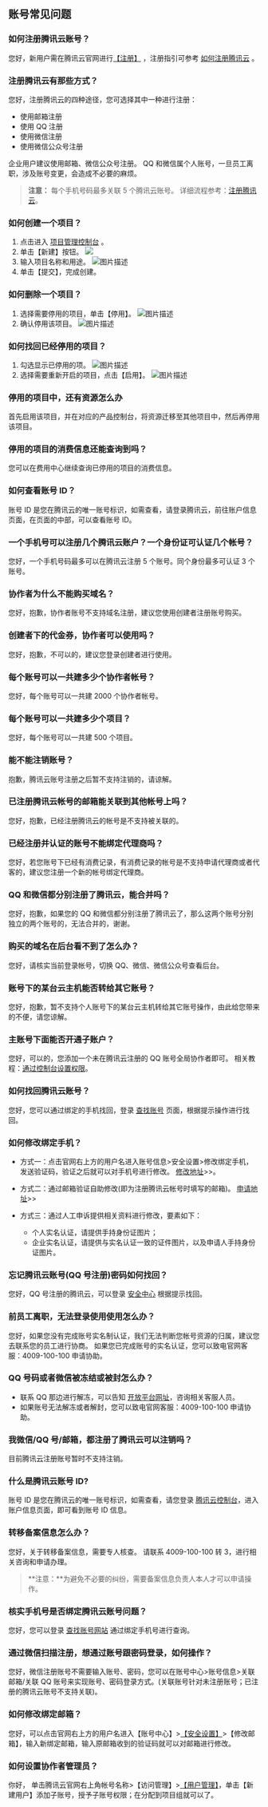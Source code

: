 ## 账号常见问题
### 如何注册腾讯云账号？
您好，新用户需在腾讯云官网进行[【注册】](https://cloud.tencent.com/register?s_url=https%3A%2F%2Fwww.cloud.tencent.com%2Fdocument%2Fproduct%2F213) ，注册指引可参考 [如何注册腾讯云](https://cloud.tencent.com/doc/product/378/9603) 。

### 注册腾讯云有那些方式？
您好，注册腾讯云的四种途径，您可选择其中一种进行注册：

- 使用邮箱注册
- 使用 QQ 注册
- 使用微信注册
- 使用微信公众号注册

企业用户建议使用邮箱、微信公众号注册。
QQ 和微信属个人账号，一旦员工离职，涉及账号变更，会造成不必要的麻烦。
>**注意：**
每个手机号码最多关联 5 个腾讯云账号。
详细流程参考：[注册腾讯云](https://cloud.tencent.com/document/product/378/9603)。

### 如何创建一个项目？
1. 点击进入 [项目管理控制台](https://console.cloud.tencent.com/project) 。
2. 单击【新建】按钮。
![](//mc.qcloudimg.com/static/img/a462e5d9db7d8d85fd5fe866c4f24b96/image.png)
3. 输入项目名称和用途。
![图片描述](http://tss.sng.com/ticket/upload/downloadFile?filename=599649428fdae.png)
4. 单击【提交】，完成创建。

### 如何删除一个项目？
1. 选择需要停用的项目，单击【停用】。
![图片描述](http://tss.sng.com/ticket/upload/downloadFile?filename=599649addd181.png)
2. 确认停用该项目。
![图片描述](http://tss.sng.com/ticket/upload/downloadFile?filename=599649b64479d.png)

### 如何找回已经停用的项目？
1. 勾选显示已停用的项。
![图片描述](http://tss.sng.com/ticket/upload/downloadFile?filename=59964a101f683.png)
2. 选择需要重新开启的项目，点击【启用】。
![图片描述](http://tss.sng.com/ticket/upload/downloadFile?filename=59964a1df16fd.png)

### 停用的项目中，还有资源怎么办
首先启用该项目，并在对应的产品控制台，将资源迁移至其他项目中，然后再停用该项目。

### 停用的项目的消费信息还能查询到吗？
您可以在费用中心继续查询已停用的项目的消费信息。

### 如何查看账号 ID？
账号 ID 是您在腾讯云的唯一账号标识，如需查看，请登录腾讯云，前往账户信息页面，在页面的中部，可以查看账号 ID。

### 一个手机号可以注册几个腾讯云账户？一个身份证可认证几个帐号？
您好，一个手机号码最多可以在腾讯云注册 5 个账号。同个身份最多可认证 3 个账号。

### 协作者为什么不能购买域名？
您好，抱歉，协作者账号不支持域名注册，建议您使用创建者注册账号购买。

### 创建者下的代金券，协作者可以使用吗？
您好，抱歉，不可以的，建议您登录创建者进行使用。

### 每个账号可以一共建多少个协作者帐号？
您好，每个账号可以一共建 2000 个协作者帐号。

### 每个账号可以一共建多少个项目？
您好，每个账号可以一共建 500 个项目。

### 能不能注销账号？
抱歉，腾讯云账号注册之后暂不支持注销的，请谅解。

### 已注册腾讯云帐号的邮箱能关联到其他帐号上吗？
您好，抱歉，已经注册腾讯云的帐号是不支持被关联的。

### 已经注册并认证的账号不能绑定代理商吗？
您好，若您账号下已经有消费记录，有消费记录的帐号是不支持申请代理商或者代客的，建议您注册一个新的帐号绑定代理商。

### QQ 和微信都分别注册了腾讯云，能合并吗？
您好，抱歉，如果您的 QQ 和微信都分别注册了腾讯云了，那么这两个账号分别独立的两个账号的，无法合并的，谢谢。

### 购买的域名在后台看不到了怎么办？
您好，请核实当前登录帐号，切换 QQ、微信、微信公众号查看后台。

### 账号下的某台云主机能否转给其它账号？
您好，抱歉，暂不支持个人账号下的某台云主机转给其它账号操作，由此给您带来的不便，请您谅解。

### 主账号下面能否开通子账户？
您好，可以的，您添加一个未在腾讯云注册的 QQ 账号全局协作者即可。
相关教程：[通过控制台设置权限](https://cloud.tencent.com/document/product/406/8620)。

### 如何找回腾讯云账号？
您好，您可以通过绑定的手机找回，登录 [查找账号](https://cloud.tencent.com/services/forgotAccount) 页面，根据提示操作进行找回。

### 如何修改绑定手机？
- 方式一：点击官网右上方的用户名进入账号信息>安全设置>修改绑定手机，发送验证码，验证之后就可以对手机号进行修改。
[修改地址](https://console.cloud.tencent.com/developer/security)>>。

- 方式二：通过邮箱验证自助修改(即为注册腾讯云帐号时填写的邮箱)。
[申请地址](https://cloud.tencent.com/phonenumber/index)>>

- 方式三：通过人工申诉提供相关资料进行修改，要素如下：
	- 个人实名认证，请提供手持身份证图片；
	- 企业实名认证，请提供与实名认证一致的证件图片，以及申请人手持身份证图片。

### 忘记腾讯云账号(QQ 号注册)密码如何找回？
您好，QQ 号注册的腾讯云，可以登录 [安全中心](https://aq.qq.com/v2/uv_aq/html/reset_pwd/pc_reset_pwd_input_account.html?v=4.0&old_ver_account=) 根据提示找回。

### 前员工离职，无法登录使用使用怎么办？
您好，如果您没有完成账号实名制认证，我们无法判断您帐号资源的归属，建议您去联系您的员工进行协商。
如果您已完成账号的实名认证，您可以致电官网客服：4009-100-100 申请协助。

### QQ 号码或者微信被冻结或被封怎么办？
- 联系 QQ 那边进行解冻，可以告知 [开放平台网址](http://open.qq.com/)，咨询相关客服人员。
- 如果账号无法解冻或者解封，您可以致电官网客服：4009-100-100 申请协助。

### 我微信/QQ 号/邮箱，都注册了腾讯云可以注销吗？
目前腾讯云注册账号暂时不支持注销。

### 什么是腾讯云账号 ID?
账号 ID 是您在腾讯云的唯一账号标识，如需查看，请您登录 [腾讯云控制台](https://console.cloud.tencent.com/developer)，进入账户信息页面，即可看到账号 ID 信息。

### 转移备案信息怎么办？
您好，关于转移备案信息，需要专人核查。
请联系 4009-100-100 转 3，进行相关咨询和申请办理。
>**注意：**为避免不必要的纠纷，需要备案信息负责人本人才可以申请操作。

### 核实手机号是否绑定腾讯云账号问题？
您好，您可以登录 [查找账号网站](https://cloud.tencent.com/services/forgotAccount) 通过绑定手机号进行查询。

### 通过微信扫描注册，想通过账号跟密码登录，如何操作？
您好，微信注册账号不需要输入账号、密码，您可以在账号中心>账号信息>关联邮箱/关联 QQ 账号来实现账号、密码登录方式。(关联账号针对未注册账号；已注册的腾讯云账号不支持关联)。

### 如何修改绑定邮箱？
您好，可以点击官网右上方的用户名进入【账号中心】>[【安全设置】](https://console.cloud.tencent.com/developer/security)>【修改邮箱】，输入新绑定邮箱，输入原邮箱收到的验证码就可以对邮箱进行修改。

### 如何设置协作者管理员？
你好， 单击腾讯云官网右上角帐号名称>【访问管理】>[【用户管理】](https://console.cloud.tencent.com/cam)，单击【新建用户】添加子账号，授予子账号权限；在分配到项目组就可以了。
